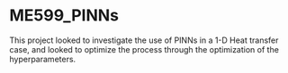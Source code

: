 # ME599_PINNs
This project looked to investigate the use of PINNs in a 1-D Heat transfer case, and looked to optimize the process through the optimization of the hyperparameters.
